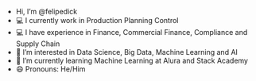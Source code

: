 
- Hi, I’m @felipedick
- 💻 I currently work in Production Planning Control
- 💻 I have experience in Finance, Commercial Finance, Compliance and Supply Chain 
- 👀 I’m interested in Data Science, Big Data, Machine Learning and AI
- 🌱 I’m currently learning Machine Learning at Alura and Stack Academy
- 😄 Pronouns: He/Him


<!---
felipedick/felipedick is a ✨ special ✨ repository because its `README.md` (this file) appears on your GitHub profile.
You can click the Preview link to take a look at your changes.
--->
